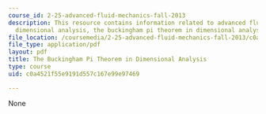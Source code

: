 ```yaml
---
course_id: 2-25-advanced-fluid-mechanics-fall-2013
description: This resource contains information related to advanced fluid mechanics,
  dimensional analysis, the buckingham pi theorem in dimensional analysis.
file_location: /coursemedia/2-25-advanced-fluid-mechanics-fall-2013/c0a4521f55e9191d557c167e99e97469_MIT2_25F13_The_Buckingham.pdf
file_type: application/pdf
layout: pdf
title: The Buckingham Pi Theorem in Dimensional Analysis
type: course
uid: c0a4521f55e9191d557c167e99e97469

---
```

None